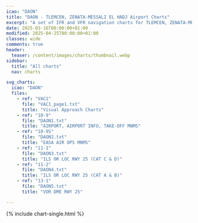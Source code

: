 ```yaml
---
icao: "DAON" 
title: "DAON - TLEMCEN, ZENATA-MESSALI EL HADJ Airport Charts"
excerpt: "A set of IFR and VFR navigation charts for TLEMCEN, ZENATA-MESSALI EL HADJ Airport"
date: 2025-03-16T00:00:00+01:00
modified: 2025-04-25T00:00:00+01:00
classes: wide
comments: true
header:
  teaser: /content/images/charts/thumbnail.webp
sidebar:
  title: "All charts"
  nav: charts

svg_charts:
  icao: "DAON"
  files:
    - ref: "VAC1"
      file: "VAC1_page1.txt"
      title: "Visual Approach Charts"
    - ref: "10-9"
      file: "DAON1.txt"
      title: "AIRPORT, AIRPORT INFO, TAKE-OFF MNMS"
    - ref: "10-9S"
      file: "DAON2.txt"
      title: "EASA AIR OPS MNMS"
    - ref: "11-1"
      file: "DAON3.txt"
      title: "ILS OR LOC RWY 25 (CAT C & D)"
    - ref: "11-2"
      file: "DAON4.txt"
      title: "ILS OR LOC RWY 25 (CAT A & B)"
    - ref: "13-1"
      file: "DAON5.txt"
      title: "VOR DME RWY 25"

---
```


{% include chart-single.html %}